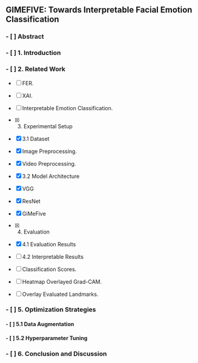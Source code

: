## GIMEFIVE: Towards Interpretable Facial Emotion Classification

### - [ ] Abstract

### - [ ] 1. Introduction

### - [ ] 2. Related Work

- [ ] FER.
- [ ] XAI.
- [ ] Interpretable Emotion Classification.

- [x] 3. Experimental Setup

- [x] 3.1 Dataset

- [x] Image Preprocessing.

- [x] Video Preprocessing.

- [x] 3.2 Model Architecture

- [x] VGG

- [x] ResNet

- [x] GiMeFive

- [x] 4. Evaluation

- [x] 4.1 Evaluation Results

- [ ] 4.2 Interpretable Results

- [ ] Classification Scores.

- [ ] Heatmap Overlayed Grad-CAM.

- [ ] Overlay Evaluated Landmarks.

### - [ ] 5. Optimization Strategies

#### - [ ] 5.1 Data Augmentation

#### - [ ] 5.2 Hyperparameter Tuning

### - [ ] 6. Conclusion and Discussion
